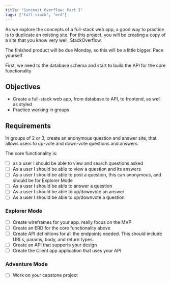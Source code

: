 ```yaml
---
title: "Suncoast Overflow: Part I"
tags: ["full-stack", "erd"]
---
```


As we explore the concepts of a full-stack web app, a good way to practice is to
duplicate an existing site. For this project, you will be creating a copy of a
site that you know very well, StackOverflow.

The finished product will be due Monday, so this will be a little bigger. Pace
yourself

First, we need to the database schema and start to build the API for the core
functionality

## Objectives

- Create a full-stack web app, from database to API, to frontend, as well as
  styled
- Practice working in groups

## Requirements

In groups of 2 or 3, create an anonymous question and answer site, that allows
users to up-vote and down-vote questions and answers.

The core functionality is:

- [ ] as a user I should be able to view and search questions asked
- [ ] As a user I should be able to view a question and its answers
- [ ] As a user I should be able to post a question, this can anonymous, and
      should be for Explorer Mode
- [ ] As a user I should be able to answer a question
- [ ] As a user I should be able to up/downvote an answer
- [ ] As a user I should be able to up/downvote a question

### Explorer Mode

- [ ] Create wireframes for your app. really focus on the MVP
- [ ] Create an ERD for the core functionality above
- [ ] Create API definitions for all the endpoints needed. This should include
      URLs, params, body, and return types.
- [ ] Create an API that supports your design
- [ ] Create the Client app application that uses your API

### Adventure Mode

- [ ] Work on your capstone project

